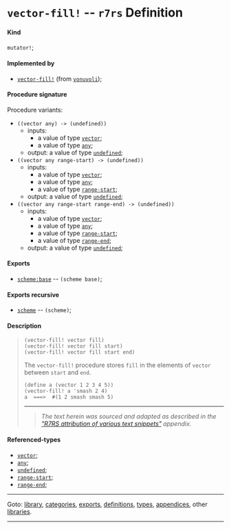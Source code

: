 

<a id='definition__r7rs__vector-fill_21'></a>

# `vector-fill!` -- `r7rs` Definition


<a id='definition__r7rs__vector-fill_21__kind'></a>

#### Kind

`mutator!`;


<a id='definition__r7rs__vector-fill_21__implemented-by'></a>

#### Implemented by

 * [`vector-fill!`](../../vonuvoli/definitions/vector-fill_21.md#definition__vonuvoli__vector-fill_21) (from [`vonuvoli`](../../vonuvoli/_index.md#library__vonuvoli));


<a id='definition__r7rs__vector-fill_21__procedure-signature'></a>

#### Procedure signature

Procedure variants:
 * `((vector any) -> (undefined))`
   * inputs:
     * a value of type [`vector`](../../r7rs/types/vector.md#type__r7rs__vector);
     * a value of type [`any`](../../r7rs/types/any.md#type__r7rs__any);
   * output: a value of type [`undefined`](../../r7rs/types/undefined.md#type__r7rs__undefined);
 * `((vector any range-start) -> (undefined))`
   * inputs:
     * a value of type [`vector`](../../r7rs/types/vector.md#type__r7rs__vector);
     * a value of type [`any`](../../r7rs/types/any.md#type__r7rs__any);
     * a value of type [`range-start`](../../r7rs/types/range-start.md#type__r7rs__range-start);
   * output: a value of type [`undefined`](../../r7rs/types/undefined.md#type__r7rs__undefined);
 * `((vector any range-start range-end) -> (undefined))`
   * inputs:
     * a value of type [`vector`](../../r7rs/types/vector.md#type__r7rs__vector);
     * a value of type [`any`](../../r7rs/types/any.md#type__r7rs__any);
     * a value of type [`range-start`](../../r7rs/types/range-start.md#type__r7rs__range-start);
     * a value of type [`range-end`](../../r7rs/types/range-end.md#type__r7rs__range-end);
   * output: a value of type [`undefined`](../../r7rs/types/undefined.md#type__r7rs__undefined);


<a id='definition__r7rs__vector-fill_21__exports'></a>

#### Exports

 * [`scheme:base`](../../r7rs/exports/scheme_3a_base.md#export__r7rs__scheme_3a_base) -- `(scheme base)`;


<a id='definition__r7rs__vector-fill_21__exports-recursive'></a>

#### Exports recursive

 * [`scheme`](../../r7rs/exports/scheme.md#export__r7rs__scheme) -- `(scheme)`;


<a id='definition__r7rs__vector-fill_21__description'></a>

#### Description

> ````
> (vector-fill! vector fill)
> (vector-fill! vector fill start)
> (vector-fill! vector fill start end)
> ````
> 
> 
> The `vector-fill!` procedure stores `fill`
> in the elements of `vector`
> between `start` and `end`.
> 
> ````
> (define a (vector 1 2 3 4 5))
> (vector-fill! a 'smash 2 4)
> a  ===>  #(1 2 smash smash 5)
> ````
> 
> 
> ----
> > *The text herein was sourced and adapted as described in the ["R7RS attribution of various text snippets"](../../r7rs/appendices/attribution.md#appendix__r7rs__attribution) appendix.*


<a id='definition__r7rs__vector-fill_21__referenced-types'></a>

#### Referenced-types

 * [`vector`](../../r7rs/types/vector.md#type__r7rs__vector);
 * [`any`](../../r7rs/types/any.md#type__r7rs__any);
 * [`undefined`](../../r7rs/types/undefined.md#type__r7rs__undefined);
 * [`range-start`](../../r7rs/types/range-start.md#type__r7rs__range-start);
 * [`range-end`](../../r7rs/types/range-end.md#type__r7rs__range-end);

----

Goto: [library](../../r7rs/_index.md#library__r7rs), [categories](../../r7rs/categories/_index.md#toc__r7rs__categories), [exports](../../r7rs/exports/_index.md#toc__r7rs__exports), [definitions](../../r7rs/definitions/_index.md#toc__r7rs__definitions), [types](../../r7rs/types/_index.md#toc__r7rs__types), [appendices](../../r7rs/appendices/_index.md#toc__r7rs__appendices), other [libraries](../../_libraries.md#toc__libraries).

----

